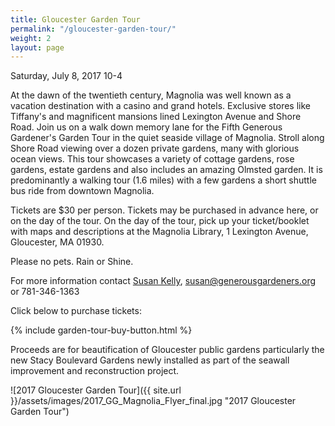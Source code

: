 ```yaml
---
title: Gloucester Garden Tour
permalink: "/gloucester-garden-tour/"
weight: 2
layout: page
---
```


Saturday, July 8, 2017 10-4

At the dawn of the twentieth century, Magnolia was well known as a vacation destination with a casino and grand hotels. Exclusive stores like Tiffany's and magnificent mansions lined Lexington Avenue and Shore Road. Join us on a walk down memory lane for the Fifth Generous Gardener's Garden Tour in the quiet seaside village of Magnolia. Stroll along Shore Road viewing over a dozen private gardens, many with glorious ocean views. This tour showcases a variety of cottage gardens, rose gardens, estate gardens and also includes an amazing Olmsted garden. It is predominantly a walking tour (1.6 miles) with a few gardens a short shuttle bus ride from downtown Magnolia.

Tickets are $30 per person. Tickets may be purchased in advance here, or on the day of the tour. On the day of the tour, pick up your ticket/booklet with maps and descriptions at the Magnolia Library, 1 Lexington Avenue, Gloucester, MA 01930.

Please no pets. Rain or Shine.

For more information contact [Susan Kelly](susan@generousgardeners.org), [susan@generousgardeners.org](mailto:susan@generousgardeners.org) or 781-346-1363

Click below to purchase tickets:

{% include garden-tour-buy-button.html %}

Proceeds are for beautification of Gloucester public gardens particularly the new Stacy Boulevard Gardens newly installed as part of the seawall improvement and reconstruction project.

![2017 Gloucester Garden Tour]({{ site.url }}/assets/images/2017_GG_Magnolia_Flyer_final.jpg "2017 Gloucester Garden Tour")
